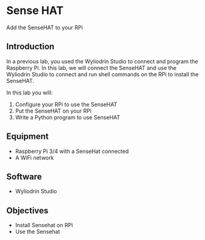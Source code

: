 # Sense HAT

Add the SenseHAT to your RPi

## Introduction

In a previous lab, you used the Wyliodrin Studio to connect and program the Raspberry Pi. In this lab, we will connect the SenseHAT and use the Wyliodrin Studio to connect and run shell commands on the RPi to install the SenseHAT.

In this lab you will:

1. Configure your RPi to use the SenseHAT
2. Put the SenseHAT on your RPi
3. Write a Python program to use SenseHAT


## Equipment
+ Raspberry Pi 3/4 with a SenseHat connected
+ A WiFi network

## Software
+ Wyliodrin Studio

## Objectives
+ Install Sensehat on RPi
+ Use the Sensehat